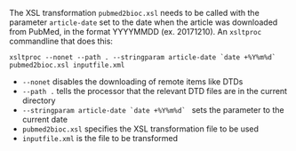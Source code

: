The XSL transformation `pubmed2bioc.xsl` needs to be called with the
parameter `article-date` set to the date when the article was downloaded
from PubMed, in the format YYYYMMDD (ex. 20171210). An `xsltproc` commandline
that does this:

    xsltproc --nonet --path . --stringparam article-date `date +%Y%m%d` pubmed2bioc.xsl inputfile.xml

* `--nonet` disables the downloading of remote items like DTDs
* `--path .` tells the processor that the relevant DTD files are in the
  current directory
* ``--stringparam article-date `date +%Y%m%d` `` sets the parameter to the
  current date
* `pubmed2bioc.xsl` specifies the XSL transformation file to be used
* `inputfile.xml` is the file to be transformed
